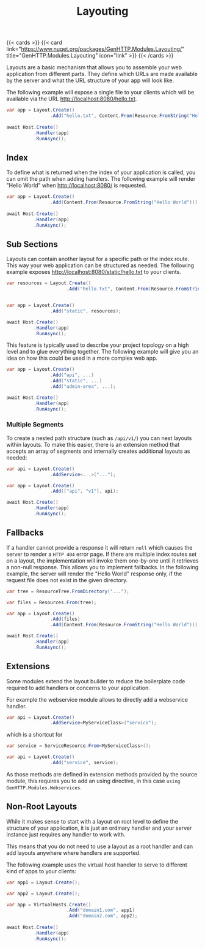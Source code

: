 ﻿---
title: Layouting
description: 'Easily break down your web application into logical sections of content.'
weight: 1
cascade:
  type: docs
---

{{< cards >}}
{{< card link="https://www.nuget.org/packages/GenHTTP.Modules.Layouting/" title="GenHTTP.Modules.Layouting" icon="link" >}}
{{< /cards >}}

Layouts are a basic mechanism that allows you to assemble your web application from
different parts. They define which URLs are made available by the server and what
the URL structure of your app will look like.

The following example will expose a single file to your clients which will be available
via the URL [http://localhost:8080/hello.txt](http://localhost:8080/hello.txt).

```csharp
var app = Layout.Create()
                .Add("hello.txt", Content.From(Resource.FromString("Hello World")));
                   
await Host.Create()
          .Handler(app)
          .RunAsync();
```

## Index

To define what is returned when the index of your application is called, you can
omit the path when adding handlers. The following example will render "Hello World"
when [http://localhost:8080/](http://localhost:8080/) is requested.

```csharp
var app = Layout.Create()
                .Add(Content.From(Resource.FromString("Hello World")));
                   
await Host.Create()
          .Handler(app)
          .RunAsync();
```

## Sub Sections

Layouts can contain another layout for a specific path or the index route. This
way your web application can be structured as needed. The following example
exposes [http://localhost:8080/static/hello.txt](http://localhost:8080/static/hello.txt)
to your clients.

```csharp
var resources = Layout.Create()
                      .Add("hello.txt", Content.From(Resource.FromString("Hello World")));


var app = Layout.Create()
                .Add("static", resources);

await Host.Create()
          .Handler(app)
          .RunAsync();
```

This feature is typically used to describe your project topology on a high level and
to glue everything together. The following example will give you an idea on how this
could be used in a more complex web app.

```csharp
var app = Layout.Create()
                .Add("api", ...)
                .Add("static", ...)
                .Add("admin-area", ...);

await Host.Create()
          .Handler(app)
          .RunAsync();
```

### Multiple Segments

To create a nested path structure (such as `/api/v1/`) you can nest layouts within layouts. To make this easier,
there is an extension method that accepts an array of segments and internally creates
additional layouts as needed:

```csharp
var api = Layout.Create()
                .AddService<...>("...");

var app = Layout.Create()
                .Add(["api", "v1"], api);

await Host.Create()
          .Handler(app)
          .RunAsync();
```

## Fallbacks

If a handler cannot provide a response it will return `null` which causes the server
to render a `HTTP 404` error page. If there are multiple index routes set on a layout,
the implementation will invoke them one-by-one until it retrieves a non-null response. This
allows you to implement fallbacks. In the following example, the server will render the "Hello World"
response only, if the request file does not exist in the given directory.

```csharp
var tree = ResourceTree.FromDirectory("...");

var files = Resources.From(tree);

var app = Layout.Create()
                .Add(files)
                .Add(Content.From(Resource.FromString("Hello World")));

await Host.Create()
          .Handler(app)
          .RunAsync();
```

## Extensions

Some modules extend the layout builder to reduce the boilerplate code required
to add handlers or concerns to your application.

For example the webservice module allows to directly add a webservice handler.

```csharp
var api = Layout.Create()
                .AddService<MyServiceClass>("service");
```

which is a shortcut for

```csharp
var service = ServiceResource.From<MyServiceClass>();

var api = Layout.Create()
                .Add("service", service);
```

As those methods are defined in extension methods provided by the source module,
this requires you to add an using directive, in this case `using GenHTTP.Modules.Webservices`.

## Non-Root Layouts

While it makes sense to start with a layout on root level to define the structure
of your application, it is just an ordinary handler and your server instance
just requires any handler to work with.

This means that you do not need to use a layout as a root handler and can add
layouts anywhere where handlers are supported.

The following example uses the virtual host handler to serve to different kind of
apps to your clients:

```csharp
var app1 = Layout.Create();

var app2 = Layout.Create();

var app = VirtualHosts.Create()
                      .Add("domain1.com", app1)
                      .Add("domain2.com", app2);
                      
await Host.Create()
          .Handler(app)
          .RunAsync();            
```
